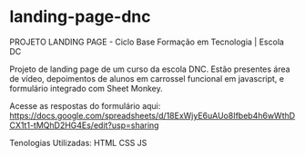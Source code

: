 # landing-page-dnc

PROJETO LANDING PAGE - Ciclo Base
Formação em Tecnologia | Escola DC

Projeto de landing page de um curso da escola DNC. Estão presentes área de vídeo, depoimentos de alunos em carrossel funcional em javascript, e formulário integrado com Sheet Monkey.

Acesse as respostas do formulário aqui: https://docs.google.com/spreadsheets/d/18ExWjyE6uAUo8Ifbeb4h6wWthDCX1t1-tMQhD2HG4Es/edit?usp=sharing

Tenologias Utilizadas:
HTML
CSS
JS


